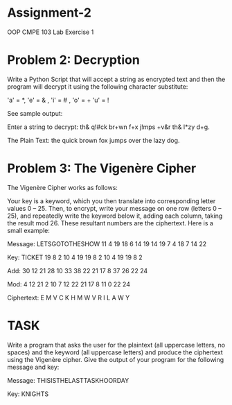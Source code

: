 # Assignment-2
OOP CMPE 103 Lab Exercise 1

# Problem 2: Decryption

Write a Python Script that will accept a string as encrypted text and then the program will decrypt it using the following character substitute:

'a' = *, 'e' = & , 'i' = # , 'o' = + 'u' = !

See sample output:

Enter a string to decrypt: th& q!#ck br+wn f+x j!mps +v&r th& l*zy d+g.

The Plain Text:  the quick brown fox jumps over the lazy dog.

# Problem 3: The Vigenère Cipher

The Vigenère Cipher works as follows:

Your key is a keyword, which you then translate into corresponding letter values 0 – 25. Then, to encrypt, write your message on one row (letters 0 – 25), and repeatedly write the keyword below it, adding each column, taking the result mod 26. These resultant numbers are the ciphertext. Here is a small example:

Message: LETSGOTOTHESHOW 11  4 19 18  6 14 19 14   19    7   4    18    7   14     22

Key: TICKET              19  8  2 10 4  19 19   8   2   10   4    19   19    8      2

Add: 30 12 21 28 10 33 38 22 21 17 8 37 26 22 24

Mod: 4 12 21 2 10 7 12 22 21 17 8 11 0 22 24

Ciphertext: E M V C K H M W V R I L A W Y

# TASK
Write a program that asks the user for the plaintext (all uppercase letters, no spaces) and the keyword (all uppercase letters) and produce the ciphertext using the Vigenère cipher. Give the output of your program for the following message and key:

Message: THISISTHELASTTASKHOORDAY

Key: KNIGHTS
